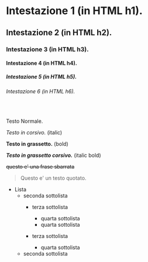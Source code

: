 # Intestazione 1 (in HTML h1).
## Intestazione 2 (in HTML h2).
### Intestazione 3 (in HTML h3).
#### Intestazione 4 (in HTML h4).
##### Intestazione 5 (in HTML h5).
###### Intestazione 6 (in HTML h6).

<br>

Testo Normale.

*Testo in corsivo.* (italic)

**Testo in grassetto.** (bold)

***Testo in grassetto corsivo.*** (italic bold)

~~questo e' una frase sbarrata~~

> Questo e' un testo quotato.

* Lista
  * seconda sottolista 
    * terza sottolista
      * quarta sottolista 
      * quarta sottolista

    * terza sottolista 
      * quarta sottolista
  * seconda sottolista
